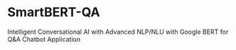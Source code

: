 # SmartBERT-QA
Intelligent Conversational AI with Advanced NLP/NLU with Google BERT for Q&amp;A Chatbot Application
